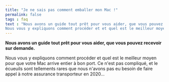 ```yaml
---
title: "Je ne sais pas comment emballer mon Mac !"
permalink: false
tags : faq
text : "Nous avons un guide tout prêt pour vous aider, que vous pouvez recevoir sur demande.
Nous vous y expliquons comment procéder et et quel est le meilleur moyen pour que votre Mac arrive entier à bon port. Ce n'est pas compliqué, et le écueuils sont tellements rares que nous n'avons pas eu besoin de faire appel à notre assurance transporteur en 2020..."
---
```


**Nous avons un guide tout prêt pour vous aider, que vous pouvez recevoir sur demande.**

Nous vous y expliquons comment procéder et quel est le meilleur moyen pour que votre Mac arrive entier à bon port. Ce n'est pas compliqué, et le écueuils sont tellements rares que nous n'avons pas eu besoin de faire appel à notre assurance transporteur en 2020...
